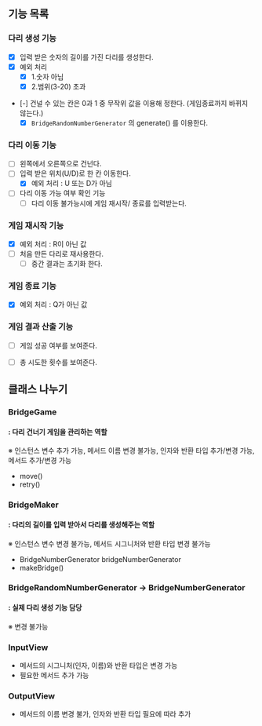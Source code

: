 ## 기능 목록
### 다리 생성 기능
  * [X] 입력 받은 숫자의 길이를 가진 다리를 생성한다.
  * [X] 예외 처리
    * [X] 1.숫자 아님
    * [X] 2.범위(3-20) 초과
  * [-] 건널 수 있는 칸은 0과 1 중 무작위 값을 이용해 정한다. (게임종료까지 바뀌지 않는다.)
    * [X] `BridgeRandomNumberGenerator` 의 generate() 를 이용한다.

### 다리 이동 기능
* [ ] 왼쪽에서 오른쪽으로 건넌다.
* [ ] 입력 받은 위치(U/D)로 한 칸 이동한다.
  * [X] 예외 처리 : U 또는 D가 아님
* [ ] 다리 이동 가능 여부 확인 기능
  * [ ] 다리 이동 불가능시에 게임 재시작/ 종료를 입력받는다.

### 게임 재시작 기능
* [X] 예외 처리 : R이 아닌 값
* [ ] 처음 만든 다리로 재사용한다.
  * [ ] 중간 결과는 초기화 한다.

### 게임 종료 기능
* [X] 예외 처리 :  Q가 아닌 값

### 게임 결과 산출 기능
  * [ ] 게임 성공 여부를 보여준다.
  * [ ] 총 시도한 횟수를 보여준다.


## 클래스 나누기
### BridgeGame
#### : 다리 건너기 게임을 관리하는 역할
※ 인스턴스 변수 추가 가능, 메서드 이름 변경 불가능, 인자와 반환 타입 추가/변경 가능, 메서드 추가/변경 가능
* move()
* retry()

### BridgeMaker
#### : 다리의 길이를 입력 받아서 다리를 생성해주는 역할
※ 인스턴스 변수 변경 불가능, 메서드 시그니처와 반환 타입 변경 불가능
* BridgeNumberGenerator bridgeNumberGenerator
* makeBridge()

### BridgeRandomNumberGenerator -> BridgeNumberGenerator
#### : 실제 다리 생성 기능 담당
※ 변경 불가능

### InputView
* 메서드의 시그니처(인자, 이름)와 반환 타입은 변경 가능
* 필요한 메서드 추가 가능
### OutputView
* 메서드의 이름 변경 불가, 인자와 반환 타입 필요에 따라 추가